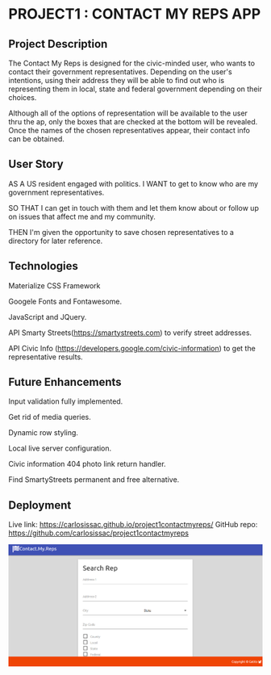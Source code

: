 # PROJECT1 : CONTACT MY REPS APP 
## Project Description
The Contact My Reps is designed for the civic-minded user, who wants to contact their government representatives.  Depending on the user's intentions, using their address they will be able to find out who is representing them in local, state and federal government depending on their choices.  

Although all of the options of representation will be available to the user thru the ap, only the boxes that are checked at the bottom will be revealed.  Once the names of the chosen representatives appear, their contact info can be obtained.

## User Story
AS A US resident engaged with politics.
I WANT to get to know who are my government representatives.

SO THAT I can get in touch with them and let them know about or follow up on issues that affect me and my community.

THEN I'm given the opportunity to save chosen representatives to a directory for later reference.

## Technologies
Materialize CSS Framework

Googele Fonts and Fontawesome.

JavaScript and JQuery.

API Smarty Streets(https://smartystreets.com) to verify street addresses.

API Civic Info (https://developers.google.com/civic-information) to get the representative results.  

## Future Enhancements
Input validation fully implemented.

Get rid of media queries.

Dynamic row styling.

Local live server configuration.

Civic information 404 photo link return handler.

Find SmartyStreets permanent and free alternative.


## Deployment
Live link: https://carlosissac.github.io/project1contactmyreps/
GitHub repo: https://github.com/carlosissac/project1contactmyreps

![image](./assets/OpenPage.png)















